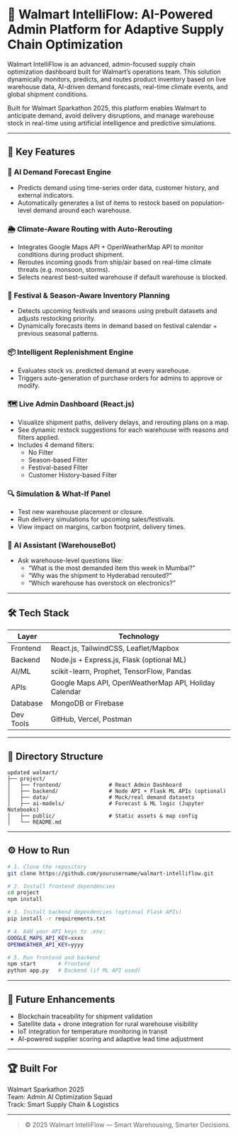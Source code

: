 
# 🧠 Walmart IntelliFlow: AI-Powered Admin Platform for Adaptive Supply Chain Optimization

Walmart IntelliFlow is an advanced, admin-focused supply chain optimization dashboard built for Walmart’s operations team. This solution dynamically monitors, predicts, and routes product inventory based on live warehouse data, AI-driven demand forecasts, real-time climate events, and global shipment conditions.

Built for Walmart Sparkathon 2025, this platform enables Walmart to anticipate demand, avoid delivery disruptions, and manage warehouse stock in real-time using artificial intelligence and predictive simulations.

---

## 🚀 Key Features

### 🧠 AI Demand Forecast Engine
- Predicts demand using time-series order data, customer history, and external indicators.
- Automatically generates a list of items to restock based on population-level demand around each warehouse.

### 🌦️ Climate-Aware Routing with Auto-Rerouting
- Integrates Google Maps API + OpenWeatherMap API to monitor conditions during product shipment.
- Reroutes incoming goods from ship/air based on real-time climate threats (e.g. monsoon, storms).
- Selects nearest best-suited warehouse if default warehouse is blocked.

### 🎉 Festival & Season-Aware Inventory Planning
- Detects upcoming festivals and seasons using prebuilt datasets and adjusts restocking priority.
- Dynamically forecasts items in demand based on festival calendar + previous seasonal patterns.

### 📦 Intelligent Replenishment Engine
- Evaluates stock vs. predicted demand at every warehouse.
- Triggers auto-generation of purchase orders for admins to approve or modify.

### 🗺️ Live Admin Dashboard (React.js)
- Visualize shipment paths, delivery delays, and rerouting plans on a map.
- See dynamic restock suggestions for each warehouse with reasons and filters applied.
- Includes 4 demand filters:
  - No Filter
  - Season-based Filter
  - Festival-based Filter
  - Customer History-based Filter

### 🔍 Simulation & What-If Panel
- Test new warehouse placement or closure.
- Run delivery simulations for upcoming sales/festivals.
- View impact on margins, carbon footprint, delivery times.

### 🤖 AI Assistant (WarehouseBot)
- Ask warehouse-level questions like:
  - “What is the most demanded item this week in Mumbai?”
  - “Why was the shipment to Hyderabad rerouted?”
  - “Which warehouse has overstock on electronics?”

---

## 🛠️ Tech Stack

| Layer         | Technology                                 |
|---------------|---------------------------------------------|
| Frontend      | React.js, TailwindCSS, Leaflet/Mapbox       |
| Backend       | Node.js + Express.js, Flask (optional ML)   |
| AI/ML         | scikit-learn, Prophet, TensorFlow, Pandas   |
| APIs          | Google Maps API, OpenWeatherMap API, Holiday Calendar |
| Database      | MongoDB or Firebase                         |
| Dev Tools     | GitHub, Vercel, Postman                     |

---

## 📁 Directory Structure

```
updated walmart/
├── project/
│   ├── frontend/               # React Admin Dashboard
│   ├── backend/                # Node API + Flask ML APIs (optional)
│   ├── data/                   # Mock/real demand datasets
│   ├── ai-models/              # Forecast & ML logic (Jupyter Notebooks)
│   ├── public/                 # Static assets & map config
│   └── README.md
```

---

## ⚙️ How to Run

```bash
# 1. Clone the repository
git clone https://github.com/yourusername/walmart-intelliflow.git

# 2. Install frontend dependencies
cd project
npm install

# 3. Install backend dependencies (optional Flask APIs)
pip install -r requirements.txt

# 4. Add your API keys to .env:
GOOGLE_MAPS_API_KEY=xxxx
OPENWEATHER_API_KEY=yyyy

# 5. Run frontend and backend
npm start       # Frontend
python app.py   # Backend (if ML API used)
```

---

## 🔮 Future Enhancements

- Blockchain traceability for shipment validation
- Satellite data + drone integration for rural warehouse visibility
- IoT integration for temperature monitoring in transit
- AI-powered supplier scoring and adaptive lead time adjustment

---

## 🏆 Built For

Walmart Sparkathon 2025  
Team: Admin AI Optimization Squad  
Track: Smart Supply Chain & Logistics

---

> © 2025 Walmart IntelliFlow — Smart Warehousing, Smarter Decisions.
